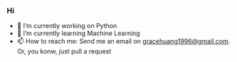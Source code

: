 ### Hi


- 🔭 I’m currently working on Python
- 🌱 I’m currently learning Machine Learning
- 📫 How to reach me: Send me an email on gracehuang1996@gmail.com. Or, you konw, just pull a request

